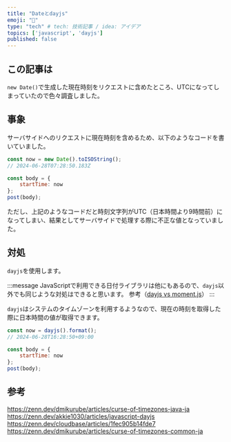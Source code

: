 ```yaml
---
title: "Dateとdayjs"
emoji: "🎉"
type: "tech" # tech: 技術記事 / idea: アイデア
topics: ['javascript', 'dayjs']
published: false
---
```

## この記事は
`new Date()`で生成した現在時刻をリクエストに含めたところ、UTCになってしまっていたので色々調査しました。

## 事象
サーバサイドへのリクエストに現在時刻を含めるため、以下のようなコードを書いていました。
```js
const now = new Date().toISOString();
// 2024-06-28T07:28:50.183Z

const body = {
    startTime: now
};
post(body);
```

ただし、上記のようなコードだと時刻文字列がUTC（日本時間より9時間前）になってしまい、結果としてサーバサイドで処理する際に不正な値となっていました。


## 対処
`dayjs`を使用します。

:::message
JavaScriptで利用できる日付ライブラリは他にもあるので、`dayjs`以外でも同じような対処はできると思います。
参考（[dayjs vs moment.js](https://zenn.dev/akkie1030/articles/javascript-dayjs#dayjs-vs-moment.js)）
:::

`dayjs`はシステムのタイムゾーンを利用するようなので、現在の時刻を取得した際に日本時間の値が取得できます。

```js
const now = dayjs().format();
// 2024-06-28T16:28:50+09:00

const body = {
    startTime: now
};
post(body);
```


## 参考
https://zenn.dev/dmikurube/articles/curse-of-timezones-java-ja
https://zenn.dev/akkie1030/articles/javascript-dayjs
https://zenn.dev/cloudbase/articles/1fec905b14fde7
https://zenn.dev/dmikurube/articles/curse-of-timezones-common-ja
